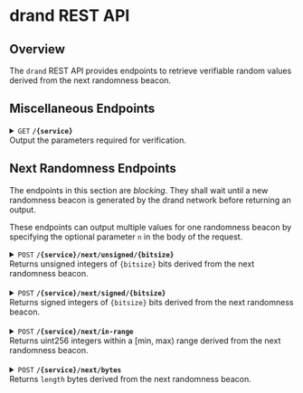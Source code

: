 # drand REST API

## Overview
The `drand` REST API provides endpoints to retrieve verifiable random values derived from the next randomness beacon.

## Miscellaneous Endpoints

<details>
 <summary>
 <code>GET</code> <code><b>/{service}</b></code> <br />
 Output the parameters required for verification.
 </summary>

##### Parameters

- `service` (path parameter, required): Name of the service.

##### Responses

If successful, returns a `200 OK` status and a JSON object with the following attributes:
> | Attribute          | Type         | Description                                                                     |
> |--------------------|--------------|---------------------------------------------------------------------------------|
> | `app_name`         | string       | Application name used during the randomness derivation.                         |
> | `network`          | object       | Information about the drand network used by the service.                        |
> | `derivation_paths` | object array | Contains the parameters used during the randomness derivation of each function. |

#### Usage
```bash
>>> curl -X GET "http://1.2.3.4/exampleService" -H "Authorization: Bearer <your_jwt_token>"
{
  "app_name": "exampleService",
  "network": {
      "public_key": "8d4dc143b2128e18b4cdace6e5abece8012bfeca48551a008a69a1bbc88b71d37da840d2c8b028170f0a8704c90c1617",
      "period": 30,
      "genesis_time": 1698856390,
      "genesis_seed": "36ab1415e2967a7571f70f88cbf733eb77ef1a3ed34173ecc5e7bac924aeb17f",
      "chain_hash": "f11df9e56edb49c6b049cd73a68214be4e879688fdd696f96f0750ad377f9be4",
      "scheme": "pedersen-bls-chained",
      "beacon_id": "default"
  },
  "derivation_paths": [
    {
      "fn": "uint32",
      "dst": "Uint32",
      "hash": "Shake128"
    },
    {
      "fn": "uint64",
      "dst": "Uint64",
      "hash": "Shake128"
    }
  ]
}
```

</details>

## Next Randomness Endpoints
The endpoints in this section are *blocking*. They shall wait until a new randomness beacon is generated by the drand network before returning an output.

These endpoints can output multiple values for one randomness beacon by specifying the optional parameter `n` in the body of the request.

<details>
 <summary>
 <code>POST</code> <code><b>/{service}/next/unsigned/{bitsize}</b></code><br />
 Returns unsigned integers of <code>{bitsize}</code> bits derived from the next randomness beacon.
 </summary>

##### Parameters

- `service` (path parameter, required): Name of the service.
- `bitsize` (path parameter, required): The size in bits of the random integers, must be one of the following: `8`, `16`, `32`, `64`, `128`, `256`

##### Request Body

The endpoint expects a JSON body with the following attributes:

> | Attribute | Type                  | Required | Description                                              |
> |-----------|-----------------------|----------|----------------------------------------------------------|
> | `seed`    | Base64-encoded string | Yes      | Customization data used to obtain a unique random value. |
> | `n`       | integer               | No       | Number of values that should be output.                  |

##### Responses

If successful, returns a `200 OK` status and a JSON object with the following attributes:
> | Attribute    | Type                  | Description                                    |
> |--------------|-----------------------|------------------------------------------------|
> | `round`      | integer               | Round at which the random value was generated. |
> | `randomness` | array of integers     | Random integer.                                |

#### Usage
```bash
>>> curl -X POST "http://1.2.3.4/exampleService/next/unsigned/32" \
-H "Authorization: Bearer <your_jwt_token>" \
-H "Content-Type: application/json" \
-d '{"seed": "QUFBQQ=="}'
{
  "round": 12345,
  "randomness": [2697587858]
}
```
</details><br />

<details>
 <summary>
 <code>POST</code> <code><b>/{service}/next/signed/{bitsize}</b></code><br />
 Returns signed integers of <code>{bitsize}</code> bits derived from the next randomness beacon.
 </summary>

##### Parameters

- `service` (path parameter, required): Name of the service.
- `bitsize` (path parameter, required): The size in bits of the random integer, must be one of the following: `8`, `16`, `32`, `64`, `128`, `256`

##### Request Body

The endpoint expects a JSON body with the following attributes:

> | Attribute | Type                  | Required | Description                                              |
> |-----------|-----------------------|----------|----------------------------------------------------------|
> | `seed`    | Base64-encoded string | Yes      | Customization data used to obtain a unique random value. |
> | `n`       | integer               | No       | Number of values that should be output.                  |

##### Responses

If successful, returns a `200 OK` status and a JSON object with the following attributes:
> | Attribute    | Type                  | Description                                    |
> |--------------|-----------------------|------------------------------------------------|
> | `round`      | integer               | Round at which the random value was generated. |
> | `randomness` | signed integer        | Random integer.                                |

#### Usage
```bash
>>> curl -X POST "http://1.2.3.4/exampleService/next/signed/32" \
-H "Authorization: Bearer <your_jwt_token>" \
-H "Content-Type: application/json" \
-d '{"seed": "QUFBQQ==", "n": 2}'
{
  "round": 12345,
  "randomness": [-2271373, 1100599]
}
```
</details><br />

<details>
 <summary>
 <code>POST</code> <code><b>/{service}/next/in-range</b></code><br />
 Returns uint256 integers within a [min, max) range derived from the next randomness beacon.
 </summary>

##### Parameters

- `service` (path parameter, required): Name of the service.

##### Request Body

The endpoint expects a JSON body with the following attributes:

> | Attribute | Type                  | Required | Description                                              |
> |-----------|-----------------------|----------|----------------------------------------------------------|
> | `seed`    | Base64-encoded string | Yes      | Customization data used to obtain a unique random value. |
> | `min`     | integer               | Yes      | Minimum of the range.                                    |
> | `max`     | integer               | Yes      | Maximum of the range (exclusive).                        |
> | `n`       | integer               | No       | Number of values that should be output.                  |

##### Responses

If successful, returns a `200 OK` status and a JSON object with the following attributes:
> | Attribute    | Type                  | Description                                    |
> |--------------|-----------------------|------------------------------------------------|
> | `round`      | integer               | Round at which the random value was generated. |
> | `randomness` | integer               | Random integer within the [min, max) interval. |

#### Usage
```bash
>>> curl -X POST "http://1.2.3.4/exampleService/next/in-range" \
-H "Authorization: Bearer <your_jwt_token>" \
-H "Content-Type: application/json" \
-d '{"seed": "QUFBQQ==", "min": 0, "max": 1073741824}'
{
  "round": 12345,
  "randomness": [929561826]
}
```
</details><br />

<details>
 <summary>
 <code>POST</code> <code><b>/{service}/next/bytes</b></code><br />
 Returns <code>length</code> bytes derived from the next randomness beacon.
 </summary>

##### Parameters

- `service` (path parameter, required): Name of the service.

##### Request Body

The endpoint expects a JSON body with the following attributes:

> | Attribute | Type                  | Required | Description                                              |
> |-----------|-----------------------|----------|----------------------------------------------------------|
> | `seed`    | Base64-encoded string | Yes      | Customization data used to obtain a unique random value. |
> | `length`  | integer               | Yes      | Number of bytes requested, up to 1MB.                    |

##### Responses

If successful, returns a `200 OK` status and a JSON object with the following attributes:
> | Attribute    | Type                  | Description                                    |
> |--------------|-----------------------|------------------------------------------------|
> | `round`      | integer               | Round at which the random bytes were generated.|
> | `randomness` | base-64 encoded bytes | Random bytes.                                  |

#### Usage
```bash
>>> curl -X POST "http://1.2.3.4/exampleService/next/bytes" \
-H "Authorization: Bearer <your_jwt_token>" \
-H "Content-Type: application/json" \
-d '{"seed": "QUFBQQ==", "length": 64}'
{
  "round": 12345,
  "randomness": "S2BtHuIgNRphZVuGTl/4tEvZ5i+ErBuu33bpJcDOxP83Z8lTunQ9XFRfTmesXolGU8QOLhY9/Ls/5AqC3LIIHQ=="
}
```
</details>
